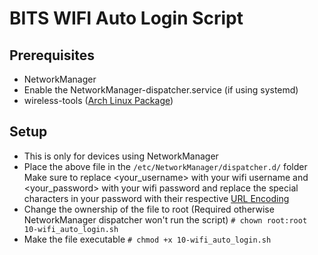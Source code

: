 # BITS WIFI Auto Login Script

## Prerequisites

- NetworkManager
- Enable the NetworkManager-dispatcher.service (if using systemd)
- wireless-tools (<a href="https://archlinux.org/packages/extra/x86_64/wireless_tools/">Arch Linux Package</a>)

## Setup

- This is only for devices using NetworkManager
- Place the above file in the `/etc/NetworkManager/dispatcher.d/` folder
  Make sure to replace <your_username> with your wifi username and <your_password> with your wifi password and replace the special characters in your password with their respective <a href="https://w3schools.com/tags/ref_urlencode.ASP">URL Encoding</a>
- Change the ownership of the file to root (Required otherwise NetworkManager dispatcher won't run the script)
  `# chown root:root 10-wifi_auto_login.sh`
- Make the file executable
  `# chmod +x 10-wifi_auto_login.sh`
